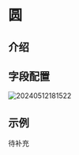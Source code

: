 # 圆

## 介绍

## 字段配置

![20240512181522](https://static-docs.nocobase.com/20240512181522.png)

## 示例

待补充
